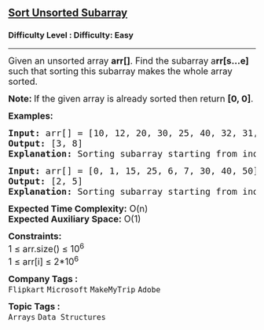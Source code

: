 <h2><a href="https://www.geeksforgeeks.org/problems/length-unsorted-subarray3022/1?page=1&status=unsolved&sprint=42597b6209dbb959e7274f0027dfdec1&sortBy=submissions">Sort Unsorted Subarray</a></h2><h3>Difficulty Level : Difficulty: Easy</h3><hr><div class="problems_problem_content__Xm_eO"><p><span style="font-size: 18px;">Given an unsorted array <strong>arr[]</strong>. Find the subarray a<strong>rr[s...e]</strong> such that sorting this subarray makes the whole array sorted.</span></p>
<p><strong><span style="font-size: 18px;">Note:&nbsp;</span></strong><span style="font-size: 18px;">If the given array is already sorted then return <strong>[0, 0]</strong>.</span></p>
<p><span style="font-size: 18px;"><strong>Examples:</strong></span></p>
<pre><span style="font-size: 18px;"><strong>Input: </strong>arr[] = [10, 12, 20, 30, 25, 40, 32, 31, 35, 50, 60]
<strong>Output: </strong>[3, 8]
<strong>Explanation:</strong> Sorting subarray starting from index 3 and ending at index 8 results in sorted array. Initial array: [10, 12, 20, <strong>30, 25, 40, 32, 31, 35,</strong> 50, 60], Final array: [10, 12, 20, <strong>25, 30, 31, 32, 35, 40,</strong> 50, 60](After sorting the bold part).</span></pre>
<pre><span style="font-size: 18px;"><strong>Input: </strong>arr[] = [0, 1, 15, 25, 6, 7, 30, 40, 50]
<strong>Output:</strong> [2, 5]
<strong>Explanation:</strong> Sorting subarray starting from index 2 and ending at index 5 results in sorted array. Initial array: [0, 1, <strong>15, 25, 6, 7,</strong> 30, 40, 50], Final array: [0, 1, <strong>6, 7, 15, 25,</strong> 30, 40, 50](After sorting the bold part).</span></pre>
<p><span style="font-size: 18px;"><strong>Expected Time Complexity:</strong> O(n)<br><strong>Expected Auxiliary Space:</strong>&nbsp;O(1)</span></p>
<p><span style="font-size: 18px;"><strong>Constraints:</strong><br>1 ≤ arr.size() ≤ 10<sup>6</sup><br>1 ≤ arr[i] ≤ 2*10<sup>6</sup></span></p></div><p><span style=font-size:18px><strong>Company Tags : </strong><br><code>Flipkart</code>&nbsp;<code>Microsoft</code>&nbsp;<code>MakeMyTrip</code>&nbsp;<code>Adobe</code>&nbsp;<br><p><span style=font-size:18px><strong>Topic Tags : </strong><br><code>Arrays</code>&nbsp;<code>Data Structures</code>&nbsp;